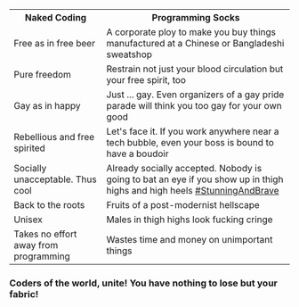 <table>
        <th>Naked Coding</td>
        <th>Programming Socks</td>
    <tr>
        <td>Free as in free beer</td>
        <td>A corporate ploy to make you buy things manufactured at a Chinese or Bangladeshi sweatshop</td>
    </tr>
    <tr>
        <td>Pure freedom</td>
        <td>Restrain not just your blood circulation but your free spirit, too</td>
    </tr>
    <tr>
        <td>Gay as in happy</td>
        <td>Just ... gay. Even organizers of a gay pride parade will think you too gay for your own good</td>
    </tr>
    <tr>
        <td>Rebellious and free spirited</td>
        <td>Let's face it. If you work anywhere near a tech bubble, even your boss is bound to have a boudoir</td>
    </tr>
    <tr>
        <td>Socially unacceptable. Thus cool</td>
        <td>Already socially accepted. Nobody is going to bat an eye if you show up in thigh highs and high heels <a href="README.md"> #StunningAndBrave</a></td>
    </tr>
    <tr>
        <td>Back to the roots</td>
        <td>Fruits of a post-modernist hellscape</td>
    </tr>
    <tr>
        <td>Unisex</td>
        <td>Males in thigh highs look fucking cringe</td>
    </tr>
    <tr>
        <td>Takes no effort away from programming</td>
        <td>Wastes time and money on unimportant things</td>
    </tr>
</table>

<h3> Coders of the world, unite! You have nothing to lose but your fabric! </h3>
